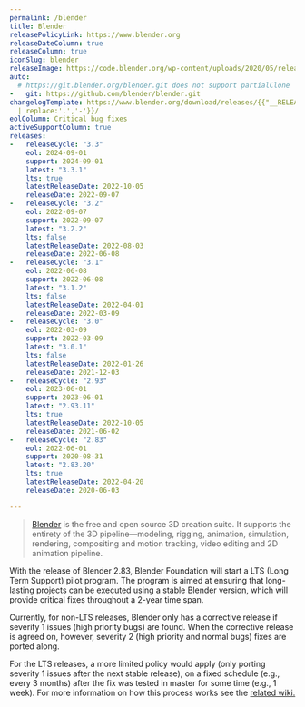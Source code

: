 ```yaml
---
permalink: /blender
title: Blender
releasePolicyLink: https://www.blender.org
releaseDateColumn: true
releaseColumn: true
iconSlug: blender
releaseImage: https://code.blender.org/wp-content/uploads/2020/05/release_cadence_4th_wall-1-1024x224.png
auto:
  # https://git.blender.org/blender.git does not support partialClone
-   git: https://github.com/blender/blender.git
changelogTemplate: https://www.blender.org/download/releases/{{"__RELEASE_CYCLE__"
  | replace:'.','-'}}/
eolColumn: Critical bug fixes
activeSupportColumn: true
releases:
-   releaseCycle: "3.3"
    eol: 2024-09-01
    support: 2024-09-01
    latest: "3.3.1"
    lts: true
    latestReleaseDate: 2022-10-05
    releaseDate: 2022-09-07
-   releaseCycle: "3.2"
    eol: 2022-09-07
    support: 2022-09-07
    latest: "3.2.2"
    lts: false
    latestReleaseDate: 2022-08-03
    releaseDate: 2022-06-08
-   releaseCycle: "3.1"
    eol: 2022-06-08
    support: 2022-06-08
    latest: "3.1.2"
    lts: false
    latestReleaseDate: 2022-04-01
    releaseDate: 2022-03-09
-   releaseCycle: "3.0"
    eol: 2022-03-09
    support: 2022-03-09
    latest: "3.0.1"
    lts: false
    latestReleaseDate: 2022-01-26
    releaseDate: 2021-12-03
-   releaseCycle: "2.93"
    eol: 2023-06-01
    support: 2023-06-01
    latest: "2.93.11"
    lts: true
    latestReleaseDate: 2022-10-05
    releaseDate: 2021-06-02
-   releaseCycle: "2.83"
    eol: 2022-06-01
    support: 2020-08-31
    latest: "2.83.20"
    lts: true
    latestReleaseDate: 2022-04-20
    releaseDate: 2020-06-03

---
```


> [Blender](https://blender.org/) is the free and open source 3D creation suite. It supports the entirety of the 3D pipeline—modeling, rigging, animation, simulation, rendering, compositing and motion tracking, video editing and 2D animation pipeline.

With the release of Blender 2.83, Blender Foundation will start a LTS (Long Term Support) pilot program. The program is aimed at ensuring that long-lasting projects can be executed using a stable Blender version, which will provide critical fixes throughout a 2-year time span. 

Currently, for non-LTS releases, Blender only has a corrective release if severity 1 issues (high priority bugs) are found. When the corrective release is agreed on, however, severity 2 (high priority and normal bugs) fixes are ported along.

For the LTS releases, a more limited policy would apply (only porting severity 1 issues after the next stable release), on a fixed schedule (e.g., every 3 months) after the fix was tested in master for some time (e.g., 1 week). For more information on how this process works see the [related wiki.](https://wiki.blender.org/wiki/Process/LTS)
